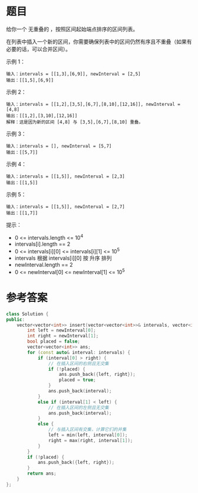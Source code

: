 # 题目

给你一个 无重叠的 ，按照区间起始端点排序的区间列表。

在列表中插入一个新的区间，你需要确保列表中的区间仍然有序且不重叠（如果有必要的话，可以合并区间）。

示例 1：

    输入：intervals = [[1,3],[6,9]], newInterval = [2,5]
    输出：[[1,5],[6,9]]
示例 2：

    输入：intervals = [[1,2],[3,5],[6,7],[8,10],[12,16]], newInterval = [4,8]
    输出：[[1,2],[3,10],[12,16]]
    解释：这是因为新的区间 [4,8] 与 [3,5],[6,7],[8,10] 重叠。
示例 3：

    输入：intervals = [], newInterval = [5,7]
    输出：[[5,7]]
示例 4：

    输入：intervals = [[1,5]], newInterval = [2,3]
    输出：[[1,5]]
示例 5：

    输入：intervals = [[1,5]], newInterval = [2,7]
    输出：[[1,7]]

提示：

* 0 <= intervals.length <= 10<sup>4</sup>
* intervals[i].length == 2
* 0 <= intervals[i][0] <= intervals[i][1] <= 10<sup>5</sup>
* intervals 根据 intervals[i][0] 按 升序 排列
* newInterval.length == 2
* 0 <= newInterval[0] <= newInterval[1] <= 10<sup>5</sup>

# 参考答案
```c++
class Solution {
public:
    vector<vector<int>> insert(vector<vector<int>>& intervals, vector<int>& newInterval) {
        int left = newInterval[0];
        int right = newInterval[1];
        bool placed = false;
        vector<vector<int>> ans;
        for (const auto& interval: intervals) {
            if (interval[0] > right) {
                // 在插入区间的右侧且无交集
                if (!placed) {
                    ans.push_back({left, right});
                    placed = true;                    
                }
                ans.push_back(interval);
            }
            else if (interval[1] < left) {
                // 在插入区间的左侧且无交集
                ans.push_back(interval);
            }
            else {
                // 与插入区间有交集，计算它们的并集
                left = min(left, interval[0]);
                right = max(right, interval[1]);
            }
        }
        if (!placed) {
            ans.push_back({left, right});
        }
        return ans;
    }
};
